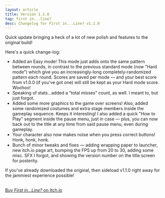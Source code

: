 ```yaml
---
layout: article
title: Version 1.1.0
tag: first in...line?
desc: Changelog for First in...Line? v1.1.0
---
```

Quick update bringing a heck of a lot of new polish and features to the original build!

Here's a quick change-log:

- Added an Easy mode! This mode just adds onto the same pattern between rounds, in contrast to the previous standard mode (now "Hard mode") which give you an increasingly-long completely-randomized pattern each round. Scores are saved per mode — and your best score from v1.0.0 (if you've got one) will still be kept as your Hard mode score. Woohoo!
- Speaking of stats...added a "total misses" count, as well. I meant to, but just forgot.
- Added some more graphics to the game over screens! Also, added some randomized costumes and extra stage members inside the gameplay sequence. Keeps it interesting! I also added a quick "How to Play" segment inside the pause menu, just in case — plus, you can now back out to the title at any time from said pause menu, even during gameplay.
- Your character also now makes noise when you press correct buttons! Honk, honk, honk.
- Bunch of minor tweaks and fixes — adding wrapping paper to launcher, new itch.io page art, bumping the FPS up from 20 to 30, adding some misc. SFX I forgot, and showing the version number on the title screen for posterity.

If you've already downloaded the original, then sideload v1.1.0 right away for the jammiest experience possible!

<br>
<a href="https://stuffbyrae.itch.io/first-in-line" class="button">Buy <i>First in...Line?</i> on Itch.io</a>